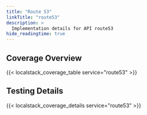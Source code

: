 ```yaml
---
title: "Route 53"
linkTitle: "route53"
description: >
  Implementation details for API route53
hide_readingtime: true
---
```


## Coverage Overview
{{< localstack_coverage_table service="route53" >}}

## Testing Details
{{< localstack_coverage_details service="route53" >}}
